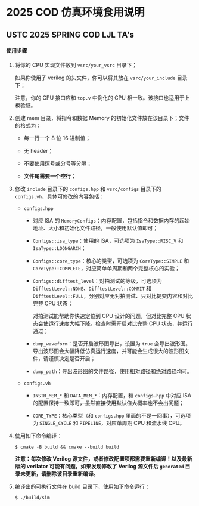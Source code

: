 # 2025 COD 仿真环境食用说明

## USTC 2025 SPRING COD LJL TA's



#### 使用步骤

1.  将你的 CPU 实现文件放到 `vsrc/your_vsrc` 目录下；

    如果你使用了 verilog 的头文件，你可以将其放在 `vsrc/your_include` 目录下；

    注意，你的 CPU 接口应和 `top.v` 中例化的 CPU 相一致。该接口也适用于上板验证。

2.  创建 mem 目录，将指令和数据 Memory 的初始化文件放在该目录下；文件的格式为：

    -   每一行一个 8 位 16 进制值；

    -   无 header；

    -   不要使用逗号或分号等分隔；

    -   **文件尾需要一个空行**；

3.  修改 `include` 目录下的 `configs.hpp` 和 `vsrc/configs` 目录下的 `configs.vh`，具体可修改的内容包括：

    -   `configs.hpp`

        -   对应 ISA 的 `MemoryConfigs`：内存配置，包括指令和数据内存的起始地址、大小和初始化文件路径，一般使用默认值即可；

        -   `Configs::isa_type`：使用的 ISA，可选项为 `IsaType::RISC_V` 和 `IsaType::LOONGARCH`；

        -   `Configs::core_type`：核心的类型，可选项为 `CoreType::SIMPLE` 和 `CoreType::COMPLETE`，对应简单单周期和两个完整核心的实验；

        -   `Configs::difftest_level`：对拍测试的等级，可选项为 `DifftestLevel::NONE`、`DifftestLevel::COMMIT` 和 `DifftestLevel::FULL`，分别对应无对拍测试、只对比提交内容和对比完整 CPU 状态；

            对拍测试能帮助你快速定位到 CPU 设计的问题，但对比完整 CPU 状态会使运行速度大幅下降。检查时需开启对比完整 CPU 状态，并运行通过；

        -   `dump_waveform`：是否开启波形图导出，设置为 `true` 会导出波形图。导出波形图会大幅降低仿真运行速度，并可能会生成很大的波形图文件，请谨慎决定是否开启；

        -   `dump_path`：导出波形图的文件路径，使用相对路径和绝对路径均可。

    -   `configs.vh`

        -   `INSTR_MEM_*` 和 `DATA_MEM_*`：内存配置，和 `configs.hpp` 中对应 ISA 的配置保持一致即可~~，虽然直接使用默认值大概率也不会出问题~~；

        -   `CORE_TYPE`：核心类型（和 `configs.hpp` 里面的不是一回事），可选项为 `SINGLE_CYCLE` 和 `PIPELINE`，对应单周期 CPU 和流水线 CPU。

4.  使用如下命令编译：

    ``` shell
    $ cmake -B build && cmake --build build
    ```

    **注意：每次修改 Verilog 源文件，或者修改配置项都需要重新编译！以及最新版的 verilator 可能有问题，如果发现修改了 Verilog 源文件后 `generated` 目录未更新，请删除该目录重新编译。**

5.  编译出的可执行文件在 build 目录下，使用如下命令运行：

    ``` shell
    $ ./build/sim
    ```